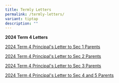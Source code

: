 ```yaml
---
title: Termly Letters
permalink: /termly-letters/
variant: tiptap
description: ""
---
```

<p><strong>2024 Term 4 Letters</strong>
</p>
<p></p>
<p><a href="https://www.bartleysec.moe.edu.sg/files/2024_T4_Sec_1_Principal_s_Letter_to_Parents.pdf" rel="noopener noreferrer nofollow" target="_blank"><u>2024 Term 4 Principal's Letter to Sec 1 Parents</u></a>
</p>
<p></p>
<p><a href="https://www.bartleysec.moe.edu.sg/files/2024_T4_Sec_2_Principal_s_Letter_to_Parents.pdf" rel="noopener noreferrer nofollow" target="_blank"><u>2024 Term 4 Principal's Letter to Sec 2 Parents</u></a>
</p>
<p></p>
<p><a href="https://www.bartleysec.moe.edu.sg/files/2024_T4_Sec_3_Principal_s_Letter_to_Parents.pdf" rel="noopener noreferrer nofollow" target="_blank"><u>2024 Term 4 Principal's Letter to Sec 3 Parents</u></a>
</p>
<p></p>
<p><a href="https://www.bartleysec.moe.edu.sg/files/2024_T4_Sec_4_and_5_Principal_s_Letter_to_Parents.pdf" rel="noopener noreferrer nofollow" target="_blank"><u>2024 Term 4 Principal's Letter to Sec 4 and 5 Parents</u></a>
</p>